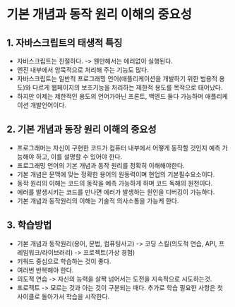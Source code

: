 # 기본 개념과 동작 원리 이해의 중요성
## 1. 자바스크립트의 태생적 특징
- 자바스크립트는 친절하다. -> 웬만해서는 에러없이 실행된다.
- 엔진 내부에서 암묵적으로 처리해 주는 기능도 많다.
- 자바스크립트는 일반적 프로그래밍 언어(애플리케이션을 개발하기 위한 범용적 용도)와 다르게  웹페이지의 보조기능을 처리하는 제한적 용도를 목적으로 태어났다.
- 하지만 이제는 제한적인 용도의 언어가아닌 프론트, 백엔드 둘다 가능하며 애플리케이션 개발언어이다.

## 2. 기본 개념과 동장 원리 이해의 중요성
- 프로그래머는 자신이 구현한 코드가 컴퓨터 내부에서 어떻게 동작할 것인지 예측 가능해야 하고, 이를 설명할 수 있어야 한다.
- 프로그래밍 언어의 기본 개념과 동작 원리를 정확히 이해해야한다.
- 기본 개념은 문맥에 맞는 정확한 용어의 원동력이며 현업의 기본필수요소이다.
- 동작 원리의 이해는 코드의 동작을 예측 가능하게 하며 코드 독해의 원천이다.
- 에러를 발생시키는 코드를 만나면 에러가 발생하는 원인을 디버깅이 가능하다.
- 기본 개념과 동작원리의 이해는 기술적 의사소통을 가능케 한다.

## 3. 학습방법
- 기본 개념과 동작원리(용어, 문법, 컴퓨팅사고) -> 코딩 스킬(의도적 연습, API, 프레임워크/라이브러리) -> 프로젝트(가상 경험)
- 키워드 중심으로 학습하는 것이 좋다.
- 여러번 반복해야 한다.
- 의도적 연습 -> 자신의 능력을 살짝 넘어서는 도전을 지속적으로 시도하는것. 
- 프로젝트 -> 모르는 것과 아는 것이 구분되는 때다. 추가로 학습 필요한 사항은 첫 사이클로 돌아가서 학습을 시작한다.
